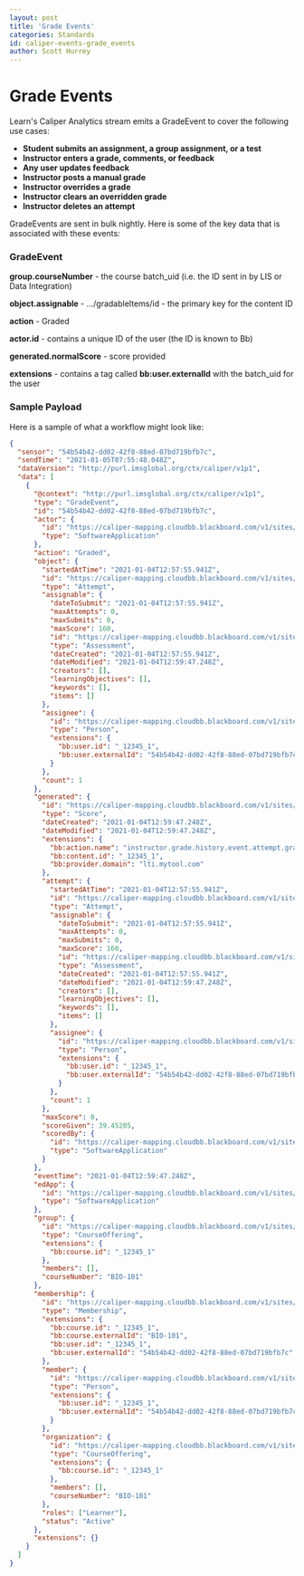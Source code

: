 ```yaml
---
layout: post
title: 'Grade Events'
categories: Standards
id: caliper-events-grade_events
author: Scott Hurrey
---
```


<VersioningTracker frontMatter={frontMatter}/>

# Grade Events

Learn's Caliper Analytics stream emits a GradeEvent to cover the
following use cases:

- **Student submits an assignment, a group assignment, or a test**
- **Instructor enters a grade, comments, or feedback**
- **Any user updates feedback**
- **Instructor posts a manual grade**
- **Instructor overrides a grade**
- **Instructor clears an overridden grade**
- **Instructor deletes an attempt**

GradeEvents are sent in bulk nightly. Here is some of the key data that is
associated with these events:

### GradeEvent

**group.courseNumber** - the course batch_uid (i.e. the ID sent in by LIS or Data Integration)

**object.assignable** - …/gradableItems/id - the primary key for the content ID

**action** - Graded

**actor.id** - contains a unique ID of the user (the ID is known to Bb)

**generated.normalScore** - score provided

**extensions** - contains a tag called **bb:user.externalId** with the batch_uid for the user

### Sample Payload

Here is a sample of what a workflow might look like:

```json
{
  "sensor": "54b54b42-dd02-42f8-88ed-07bd719bfb7c",
  "sendTime": "2021-01-05T07:55:48.048Z",
  "dataVersion": "http://purl.imsglobal.org/ctx/caliper/v1p1",
  "data": [
    {
      "@context": "http://purl.imsglobal.org/ctx/caliper/v1p1",
      "type": "GradeEvent",
      "id": "54b54b42-dd02-42f8-88ed-07bd719bfb7c",
      "actor": {
        "id": "https://caliper-mapping.cloudbb.blackboard.com/v1/sites/54b54b42-dd02-42f8-88ed-07bd719bfb7c/applications/learn",
        "type": "SoftwareApplication"
      },
      "action": "Graded",
      "object": {
        "startedAtTime": "2021-01-04T12:57:55.941Z",
        "id": "https://caliper-mapping.cloudbb.blackboard.com/v1/sites/54b54b42-dd02-42f8-88ed-07bd719bfb7c/gradableItems/_12345_1/attempts/_12345_1",
        "type": "Attempt",
        "assignable": {
          "dateToSubmit": "2021-01-04T12:57:55.941Z",
          "maxAttempts": 0,
          "maxSubmits": 0,
          "maxScore": 160,
          "id": "https://caliper-mapping.cloudbb.blackboard.com/v1/sites/54b54b42-dd02-42f8-88ed-07bd719bfb7c/gradableItems/_12345_1",
          "type": "Assessment",
          "dateCreated": "2021-01-04T12:57:55.941Z",
          "dateModified": "2021-01-04T12:59:47.248Z",
          "creators": [],
          "learningObjectives": [],
          "keywords": [],
          "items": []
        },
        "assignee": {
          "id": "https://caliper-mapping.cloudbb.blackboard.com/v1/sites/54b54b42-dd02-42f8-88ed-07bd719bfb7c/users/0e9625cdef42403c9c8aed38d7cd80b2",
          "type": "Person",
          "extensions": {
            "bb:user.id": "_12345_1",
            "bb:user.externalId": "54b54b42-dd02-42f8-88ed-07bd719bfb7c"
          }
        },
        "count": 1
      },
      "generated": {
        "id": "https://caliper-mapping.cloudbb.blackboard.com/v1/sites/54b54b42-dd02-42f8-88ed-07bd719bfb7c/gradableItems/_12345_1/attempts/_12345_1/score",
        "type": "Score",
        "dateCreated": "2021-01-04T12:59:47.248Z",
        "dateModified": "2021-01-04T12:59:47.248Z",
        "extensions": {
          "bb:action.name": "instructor.grade.history.event.attempt.grade",
          "bb:content.id": "_12345_1",
          "bb:provider.domain": "lti.mytool.com"
        },
        "attempt": {
          "startedAtTime": "2021-01-04T12:57:55.941Z",
          "id": "https://caliper-mapping.cloudbb.blackboard.com/v1/sites/54b54b42-dd02-42f8-88ed-07bd719bfb7c/gradableItems/_12345_1/attempts/_12345_1",
          "type": "Attempt",
          "assignable": {
            "dateToSubmit": "2021-01-04T12:57:55.941Z",
            "maxAttempts": 0,
            "maxSubmits": 0,
            "maxScore": 160,
            "id": "https://caliper-mapping.cloudbb.blackboard.com/v1/sites/54b54b42-dd02-42f8-88ed-07bd719bfb7c/gradableItems/_12345_1",
            "type": "Assessment",
            "dateCreated": "2021-01-04T12:57:55.941Z",
            "dateModified": "2021-01-04T12:59:47.248Z",
            "creators": [],
            "learningObjectives": [],
            "keywords": [],
            "items": []
          },
          "assignee": {
            "id": "https://caliper-mapping.cloudbb.blackboard.com/v1/sites/54b54b42-dd02-42f8-88ed-07bd719bfb7c/users/0e9625cdef42403c9c8aed38d7cd80b2",
            "type": "Person",
            "extensions": {
              "bb:user.id": "_12345_1",
              "bb:user.externalId": "54b54b42-dd02-42f8-88ed-07bd719bfb7c"
            }
          },
          "count": 1
        },
        "maxScore": 0,
        "scoreGiven": 39.45205,
        "scoredBy": {
          "id": "https://caliper-mapping.cloudbb.blackboard.com/v1/sites/54b54b42-dd02-42f8-88ed-07bd719bfb7c/applications/learn",
          "type": "SoftwareApplication"
        }
      },
      "eventTime": "2021-01-04T12:59:47.248Z",
      "edApp": {
        "id": "https://caliper-mapping.cloudbb.blackboard.com/v1/sites/54b54b42-dd02-42f8-88ed-07bd719bfb7c/applications/learn",
        "type": "SoftwareApplication"
      },
      "group": {
        "id": "https://caliper-mapping.cloudbb.blackboard.com/v1/sites/54b54b42-dd02-42f8-88ed-07bd719bfb7c/courses/6d0140f42843472da7e3ecd150908fa3",
        "type": "CourseOffering",
        "extensions": {
          "bb:course.id": "_12345_1"
        },
        "members": [],
        "courseNumber": "BIO-101"
      },
      "membership": {
        "id": "https://caliper-mapping.cloudbb.blackboard.com/v1/sites/54b54b42-dd02-42f8-88ed-07bd719bfb7c/courses/6d0140f42843472da7e3ecd150908fa3/members/0e9625cdef42403c9c8aed38d7cd80b2",
        "type": "Membership",
        "extensions": {
          "bb:course.id": "_12345_1",
          "bb:course.externalId": "BIO-101",
          "bb:user.id": "_12345_1",
          "bb:user.externalId": "54b54b42-dd02-42f8-88ed-07bd719bfb7c"
        },
        "member": {
          "id": "https://caliper-mapping.cloudbb.blackboard.com/v1/sites/54b54b42-dd02-42f8-88ed-07bd719bfb7c/users/0e9625cdef42403c9c8aed38d7cd80b2",
          "type": "Person",
          "extensions": {
            "bb:user.id": "_12345_1",
            "bb:user.externalId": "54b54b42-dd02-42f8-88ed-07bd719bfb7c"
          }
        },
        "organization": {
          "id": "https://caliper-mapping.cloudbb.blackboard.com/v1/sites/54b54b42-dd02-42f8-88ed-07bd719bfb7c/courses/6d0140f42843472da7e3ecd150908fa3",
          "type": "CourseOffering",
          "extensions": {
            "bb:course.id": "_12345_1"
          },
          "members": [],
          "courseNumber": "BIO-101"
        },
        "roles": ["Learner"],
        "status": "Active"
      },
      "extensions": {}
    }
  ]
}
```

<AuthorBox frontMatter={frontMatter}/>
